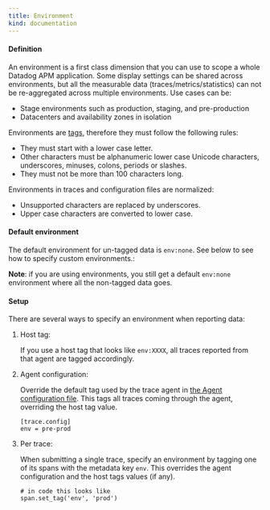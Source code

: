 ```yaml
---
title: Environment
kind: documentation
---
```


#### Definition

An environment is a first class dimension that you can use to scope a whole Datadog APM application. Some display settings can be shared across environments, but all the measurable data (traces/metrics/statistics) can not be re-aggregated across multiple environments. Use cases can be:

* Stage environments such as production, staging, and pre-production
* Datacenters and availability zones in isolation

Environments are [tags](/agent/tagging), therefore they must follow the following rules:

* They must start with a lower case letter.
* Other characters must be alphanumeric lower case Unicode characters, underscores, minuses, colons, periods or slashes.
* They must not be more than 100 characters long.

Environments in traces and configuration files are normalized:

* Unsupported characters are replaced by underscores.
* Upper case characters are converted to lower case.

#### Default environment

The default environment for un-tagged data is `env:none`. See below to see how to specify custom environments.:

**Note**: if you are using environments, you still get a default `env:none` environment where all the non-tagged data goes.

#### Setup

There are several ways to specify an environment when reporting data:

1. Host tag:

    If you use a host tag that looks like `env:XXXX`, all traces reported from that agent are tagged accordingly.

2. Agent configuration:

    Override the default tag used by the trace agent in [the Agent configuration file](/agent/faq/where-is-the-configuration-file-for-the-agent). This tags all traces coming through the agent, overriding the host tag value.

    ```
    [trace.config]
    env = pre-prod
    ```

3. Per trace:

   When submitting a single trace, specify an environment by tagging one of its spans with the metadata key `env`. This overrides the agent configuration and the host tags values (if any).

    ```
    # in code this looks like
    span.set_tag('env', 'prod')
    ```